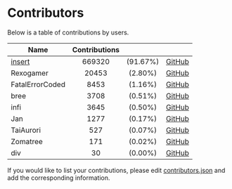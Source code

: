 # Contributors

Below is a table of contributions by users.

| Name | Contributions |   |   |
|------|:-------------:|:-:|---|
|[insert](https://insrt.uk)|669320|(91.67%)|[GitHub](insertish)
|Rexogamer|20453|(2.80%)|[GitHub](rexogamer)
|FatalErrorCoded|8453|(1.16%)|[GitHub](fatalerrorcoded)
|bree|3708|(0.51%)|[GitHub](brecert)
|infi|3645|(0.50%)|[GitHub](infi)
|Jan|1277|(0.17%)|[GitHub](janderedev)
|TaiAurori|527|(0.07%)|[GitHub](taiaurori)
|Zomatree|171|(0.02%)|[GitHub](zomatree)
|div|30|(0.00%)|[GitHub](div2005)

If you would like to list your contributions, please edit [contributors.json](https://github.com/revoltchat/contributions/blob/master/contributors.json) and add the corresponding information.
